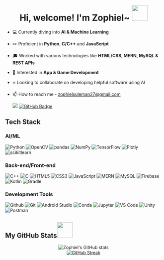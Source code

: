<h1 align="center"> Hi, welcome! I'm Zophiel~ <img src="https://media.giphy.com/media/mGcNjsfWAjY5AEZNw6/giphy.gif" width="50"></h1>
 
- 💻 Currently diving into **AI & Machine Learning**
- ✏️ Proficient in **Python**, **C/C++** and **JavaScript**
- 🎓 Worked with various technologies like **HTML/CSS, MERN, MySQL & REST APIs**
- 🌱 Interested in **App & Game Development**
- ⭐️ Looking to collaborate on developing helpful software using AI
- 📫 How to reach me - zophielsuleman27@gmail.com



  ![](https://komarev.com/ghpvc/?username=zophiel27)
 <a href="https://github.com/zophiel27?tab=followers"><img src="https://img.shields.io/github/followers/zophiel27?label=Followers&style=social" alt="GitHub Badge"></a>
 <h2> Tech Stack </h2>

  <h3> AI/ML </h3>
 
 ![Python](https://img.shields.io/static/v1?style=for-the-badge&message=Python&color=d8b00d&logo=Python&logoColor=FFFFFF&label=)
 ![OpenCV](https://img.shields.io/static/v1?style=for-the-badge&message=OpenCV&color=8e5391&logo=OpenCV&logoColor=FFFFFF&label=)
 ![pandas](https://img.shields.io/static/v1?style=for-the-badge&message=pandas&color=150458&logo=pandas&logoColor=FFFFFF&label=)
 ![NumPy](https://img.shields.io/static/v1?style=for-the-badge&message=NumPy&color=013243&logo=NumPy&logoColor=FFFFFF&label=)
 ![TensorFlow](https://img.shields.io/static/v1?style=for-the-badge&message=TensorFlow&color=FF6F00&logo=TensorFlow&logoColor=FFFFFF&label=)
 ![Plotly](https://img.shields.io/static/v1?style=for-the-badge&message=Plotly&color=222222&logo=Plotly&logoColor=FFFFFF&label=)
 ![scikitlearn](https://img.shields.io/static/v1?style=for-the-badge&message=Sklearn&color=E34F26&logo=scikitlearn&logoColor=FFFFFF&label=)

  
 <h3> Back-end/Front-end </h3>
 
 ![C++](https://img.shields.io/static/v1?style=for-the-badge&message=C%2B%2B&color=00599C&logo=C%2B%2B&logoColor=FFFFFF&label=)
 ![C](https://img.shields.io/static/v1?style=for-the-badge&message=C&color=222222&logo=C&logoColor=FFFFFF&label=)
 ![HTML5](https://img.shields.io/static/v1?style=for-the-badge&message=HTML5&color=E34F26&logo=HTML5&logoColor=FFFFFF&label=)
 ![CSS3](https://img.shields.io/static/v1?style=for-the-badge&message=CSS3&color=00599C&logo=CSS3&logoColor=FFFFFF&label=)
 ![JavaScript](https://img.shields.io/static/v1?style=for-the-badge&message=JavaScript&color=d8b00d&logo=JavaScript&logoColor=FFFFFF&label=)
 ![MERN](https://img.shields.io/static/v1?style=for-the-badge&message=MERN&color=7d747d&logo=MERN&logoColor=FFFFFF&label=)
 ![MySQL](https://img.shields.io/static/v1?style=for-the-badge&message=MySQL&color=8e5391&logo=MySQL&logoColor=FFFFFF&label=)
 ![Firebase](https://img.shields.io/static/v1?style=for-the-badge&message=Firebase&color=E34F26&logo=Firebase&logoColor=FFFFFF&label=)
 ![Kotlin](https://img.shields.io/static/v1?style=for-the-badge&message=Kotlin&color=d8b00d&logo=Kotlin&logoColor=FFFFFF&label=)
 ![Gradle](https://img.shields.io/static/v1?style=for-the-badge&message=Gradle&color=02303A&logo=Gradle&logoColor=FFFFFF&label=)

 <h3> Development Tools </h3>
 
 ![Github](https://img.shields.io/static/v1?style=for-the-badge&message=Github&color=222222&logo=Github&logoColor=FFFFFF&label=)
 ![Git](https://img.shields.io/static/v1?style=for-the-badge&message=Git&color=d8b00d&logo=Git&logoColor=FFFFFF&label=)
 ![Android Studio](https://img.shields.io/static/v1?style=for-the-badge&message=AndroidStudio&color=00A95C&logo=Android&logoColor=FFFFFF&label=)
 ![Conda](https://img.shields.io/static/v1?style=for-the-badge&message=Anaconda&color=013243&logo=Anaconda&logoColor=FFFFFF&label=)
 ![Jupyter](https://img.shields.io/static/v1?style=for-the-badge&message=Jupyter&color=E34F26&logo=Jupyter&logoColor=FFFFFF&label=)
 ![VS Code](https://img.shields.io/static/v1?style=for-the-badge&message=vscode&color=00599C&logo=vscode&logoColor=FFFFFF&label=)
 ![Unity](https://img.shields.io/static/v1?style=for-the-badge&message=Unity&color=222222&logo=Unity&logoColor=FFFFFF&label=)
  ![Postman](https://img.shields.io/static/v1?style=for-the-badge&message=Postman&color=E34F26&logo=Postman&logoColor=FFFFFF&label=)


 <h2>My GitHub Stats<img src="https://media.giphy.com/media/VgCDAzcKvsR6OM0uWg/giphy.gif" width="50"> </h2>
 <div align="center">
     <img src="https://github-readme-stats.vercel.app/api?username=zophiel27&theme=tokyonight&show_icons=true&show=reviews,prs_merged,prs_merged_percentage&hide=contribs,issues" alt="Zophiel's GitHub stats">
     <br>
     <a href="https://streak-stats.demolab.com/?user=zophiel27&theme=tokyonight">
         <img src="https://streak-stats.demolab.com/?user=zophiel27&theme=tokyonight" alt="GitHub Streak">
     </a>
 </div>

      
    
